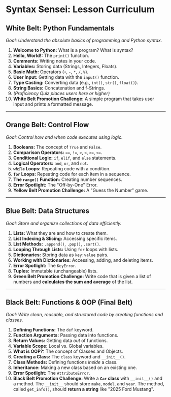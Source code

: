 # Syntax Sensei: Lesson Curriculum

## White Belt: Python Fundamentals
*Goal: Understand the absolute basics of programming and Python syntax.*

1.  **Welcome to Python:** What is a program? What is syntax?
2.  **Hello, World!:** The `print()` function.
3.  **Comments:** Writing notes in your code.
4.  **Variables:** Storing data (Strings, Integers, Floats).
5.  **Basic Math:** Operators (`+`, `-`, `*`, `/`, `%`).
6.  **User Input:** Getting data with the `input()` function.
7.  **Type Casting:** Converting data (e.g., `int()`, `str()`, `float()`).
8.  **String Basics:** Concatenation and f-Strings.
9.  *(Proficiency Quiz places users here or higher)*
10. **White Belt Promotion Challenge:** A simple program that takes user input and prints a formatted message.

---

## Orange Belt: Control Flow
*Goal: Control *how* and *when* code executes using logic.*

1.  **Booleans:** The concept of `True` and `False`.
2.  **Comparison Operators:** `==`, `!=`, `>`, `<`, `>=`, `<=`.
3.  **Conditional Logic:** `if`, `elif`, and `else` statements.
4.  **Logical Operators:** `and`, `or`, and `not`.
5.  **`while` Loops:** Repeating code with a condition.
6.  **`for` Loops:** Repeating code for each item in a sequence.
7.  **The `range()` Function:** Creating number sequences.
8.  **Error Spotlight:** The "Off-by-One" Error.
9.  **Yellow Belt Promotion Challenge:** A "Guess the Number" game.

---

## Blue Belt: Data Structures
*Goal: Store and organize collections of data efficiently.*

1.  **Lists:** What they are and how to create them.
2.  **List Indexing & Slicing:** Accessing specific items.
3.  **List Methods:** `.append()`, `.pop()`, `.sort()`.
4.  **Looping Through Lists:** Using `for` loops with lists.
5.  **Dictionaries:** Storing data as `key:value` pairs.
6.  **Working with Dictionaries:** Accessing, adding, and deleting items.
7.  **Error Spotlight:** The `KeyError`.
8.  **Tuples:** Immutable (unchangeable) lists.
9.  **Green Belt Promotion Challenge:** Write code that is given a list of numbers and **calculates the sum and average** of the list.

---

## Black Belt: Functions & OOP (Final Belt)
*Goal: Write clean, reusable, and structured code by creating functions and classes.*

1.  **Defining Functions:** The `def` keyword.
2.  **Function Arguments:** Passing data into functions.
3.  **Return Values:** Getting data *out* of functions.
4.  **Variable Scope:** Local vs. Global variables.
5.  **What is OOP?:** The concept of Classes and Objects.
6.  **Creating a Class:** The `class` keyword and `__init__()`.
7.  **Class Methods:** Defining functions *inside* a class.
8.  **Inheritance:** Making a new class based on an existing one.
9.  **Error Spotlight:** The `AttributeError`.
10. **Black Belt Promotion Challenge:** Write a **`Car` class** with `__init__()` and a method. The `__init__` should store `make`, `model`, and `year`. The method, called `get_info()`, should **return a string** like "2025 Ford Mustang".
